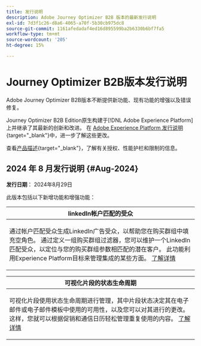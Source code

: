 ```yaml
---
title: 发行说明
description: Adobe Journey Optimizer B2B 版本的最新发行说明
exl-id: 7d3f1c26-d8a6-4065-a70f-5b30cb975dc8
source-git-commit: 1161afedadaf4ed16d895599ba2b6330b6bf7fa5
workflow-type: tm+mt
source-wordcount: '205'
ht-degree: 15%

---
```


# Journey Optimizer B2B版本发行说明

Adobe Journey Optimizer B2B版本不断提供新功能、现有功能的增强以及错误修复。

Journey Optimizer B2B Edition原生构建于[!DNL Adobe Experience Platform]上并继承了其最新的创新和改进。 在 [Adobe Experience Platform 发行说明](https://experienceleague.adobe.com/zh-hans/docs/experience-platform/release-notes/latest){target="_blank"}中，进一步了解这些更改。

查看[产品描述](https://helpx.adobe.com/legal/product-descriptions/adobe-journey-optimizer-b2b.html){target="_blank"}，了解有关授权、性能护栏和限制的信息。

## 2024 年 8 月发行说明 {#Aug-2024}

**发行日期**： 2024年8月29日

此版本包括以下新增功能和增强功能：

<table>
<thead>
<tr>
<th><strong>linkedIn帐户匹配的受众</strong><br/></th>
</tr>
</thead>
<tbody>
<tr>
<td>
<p>通过帐户匹配受众生成LinkedIn广告受众，以帮助您在购买群组中填充空角色。 通过定义一组购买群组过滤器，您可以维护一个LinkedIn匹配受众，以定位与您的购买群组参数相匹配的潜在客户。 此功能利用Experience Platform目标来管理集成的某些方面。 <a href="../data/linkedin-account-matched-audiences.md">了解详情</a>
</td>
</tr>
</tbody>
</table>

<table>
<thead>
<tr>
<th><strong>可视化片段的状态生命周期</strong><br/></th>
</tr>
</thead>
<tbody>
<tr>
<td>
<p>可视化片段使用状态生命周期进行管理，其中片段状态决定其在电子邮件或电子邮件模板中使用的可用性，以及您可以对其进行的更改。 这样，您就可以根据促销和通信日历轻松管理重复使用的内容。 <a href="../content/fragments#fragment-status-and-lifecycle">了解详情</a>
</td>
</tr>
</tbody>
</table>
